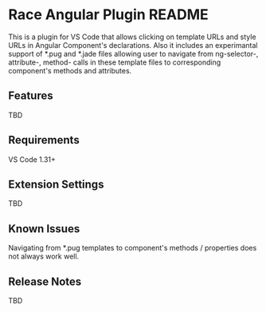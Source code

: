 # Race Angular Plugin README

This is a plugin for VS Code that allows clicking on template URLs and style URLs in Angular Component's declarations. Also it includes an experimantal support of *.pug and *.jade files allowing user to navigate from ng-selector-, attribute-, method- calls in these template files to corresponding component's methods and attributes. 

## Features

TBD

## Requirements

VS Code 1.31+

## Extension Settings

TBD

## Known Issues

Navigating from *.pug templates to component's methods / properties does not always work well.

## Release Notes

TBD
